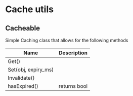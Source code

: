 

# Cache utils

## Cacheable

Simple Caching class that allows for the following methods

| Name | Description |
| - | - |
| Get() | |
| Set(obj, expiry_ms) | |
| Invalidate() | |
| hasExpired() | returns bool |
